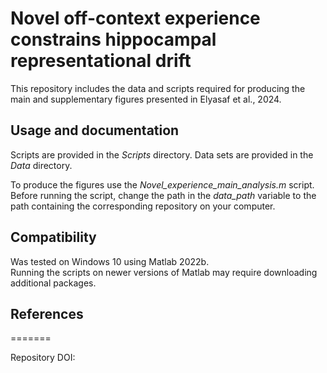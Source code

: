 # Novel off-context experience constrains hippocampal representational drift
This repository includes the data and scripts required for producing the main and supplementary figures presented in Elyasaf et al., 2024. 

## Usage and documentation
Scripts are provided in the *Scripts* directory.
Data sets are provided in the *Data* directory.

To produce the figures use the *Novel_experience_main_analysis.m* script.  
Before running the script, change the path in the *data_path* variable to the path containing the corresponding repository on your computer.

## Compatibility
Was tested on Windows 10 using Matlab 2022b.</br>
Running the scripts on newer versions of Matlab may require downloading additional packages.

## References



=======

Repository DOI:
